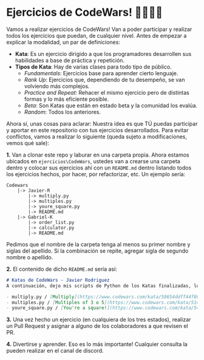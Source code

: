 # Ejercicios de CodeWars! 👨‍💻👩‍💻
Vamos a realizar ejercicios de CodeWars! Van a poder participar y realizar todos los ejercicios que puedan, de cualquier nivel.
Antes de empezar a explicar la modalidad, un par de definiciones:
- **Kata**: Es un ejercicio dirigido a que los programadores desarrollen sus habilidades a base de práctica y repetición.
- **Tipos de Kata**: Hay de varias clases para todo tipo de público.
    - *Fundamentals*: Ejercicios base para aprender cierto lenguaje.
    - *Rank Up*: Ejercicios que, dependiendo de tu desempeño, se van volviendo más complejos.
    - *Practice and Repeat*: Rehacer el mismo ejercicio pero de distintas formas y lo más eficiente posible.
    - *Beta*: Son Katas que están en estado beta y la comunidad los evalúa.
    - *Random*: Todos los anteriores.

Ahora sí, unas cosas para aclarar: Nuestra idea es que TÚ puedas participar y aportar en este repositorio con tus ejercicios desarrollados. Para evitar conflictos, vamos a realizar lo siguiente (queda sujeto a modificaciones, vemos qué sale):

**1.** Van a clonar este repo y laburar en una carpeta propia. Ahora estamos ubicados en `ejercicios\CodeWars`, ustedes van a crearse una carpeta dentro y colocar sus ejercicios ahí con un `README.md` dentro listando todos los ejercicios hechos, por hacer, por refactorizar, etc. Un ejemplo sería:
```
Codewars
    |-> Javier-R
        |-> multiply.py
        |-> multiples.py
        |-> youre_square.py
        |-> README.md
    |-> Gabriel-K
        |-> order_list.py
        |-> calculator.py
        |-> README.md
```
Pedimos que el nombre de la carpeta tenga al menos su primer nombre y siglas del apellido. Si la combinación se repite, agregar sigla de segundo nombre o apellido.

**2.** El contenido de dicho `README.md` sería así:
```md
# Katas de CodeWars - Javier Rodriguez
A continuación, dejo mis scripts de Python de los Katas finalizadas, los que debo refactorizar y los que aún están en desarrollo.

- multiply.py / [Multiply](https://www.codewars.com/kata/50654ddff44f800200000004/train/python) / Finalizado
- multiples.py / [Multiples of 3 o 5](https://www.codewars.com/kata/514b92a657cdc65150000006/train/python) / Refactorizar
- youre_square.py / [You're a square!](https://www.codewars.com/kata/54c27a33fb7da0db0100040e/train/python) / En desarrollo
```
**3.** Una vez hecho un ejercicio (en cualquiera de los tres estados), realizar un Pull Request y asignar a alguno de los colaboradores a que revisen el PR.

**4.** Divertirse y aprender. Eso es lo más importante! Cualquier consulta la pueden realizar en el canal de discord.
